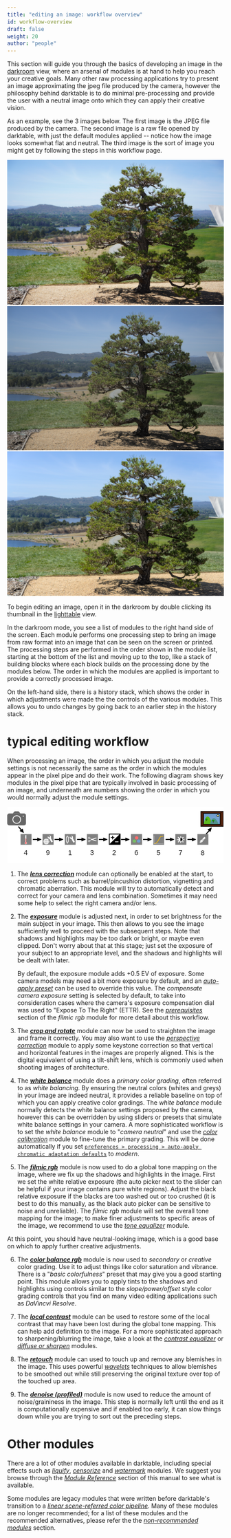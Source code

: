 ```yaml
---
title: "editing an image: workflow overview"
id: workflow-overview
draft: false
weight: 20
author: "people"
---
```


This section will guide you through the basics of developing an image in the [darkroom](../../darkroom/_index.md) view, where an arsenal of modules is at hand to help you reach your creative goals. Many other raw processing applications try to present an image approximating the jpeg file produced by the camera, however the philosophy behind darktable is to do minimal pre-processing and provide the user with a neutral image onto which they can apply their creative vision.

As an example, see the 3 images below. The first image is the JPEG file produced by the camera. The second image is a raw file opened by darktable, with just the default modules applied -- notice how the image looks somewhat flat and neutral. The third image is the sort of image you might get by following the steps in this workflow page.

![edit-overview_ooc](./edit-overview/edit-overview_ooc.jpg#w33#inline)
![edit-overview_flat](./edit-overview/edit-overview_flat.jpg#w33#inline)
![edit-overview_edited](./edit-overview/edit-overview_edited.jpg#w33#inline)


To begin editing an image, open it in the darkroom by double clicking its thumbnail in the [lighttable](../../lighttable/_index.md) view. 

In the darkroom mode, you see a list of modules to the right hand side of the screen. Each module performs one processing step to bring an image from raw format into an image that can be seen on the screen or printed. The processing steps are performed in the order shown in the module list, starting at the bottom of the list and moving up to the top, like a stack of building blocks where each block builds on the processing done by the modules below. The order in which the modules are applied is important to provide a correctly processed image.

On the left-hand side, there is a history stack, which shows the order in which adjustments were made the the controls of the various modules. This allows you to undo changes by going back to an earlier step in the history stack.

# typical editing workflow

When processing an image, the order in which you adjust the module settings is not necessarily the same as the order in which the modules appear in the pixel pipe and do their work. The following diagram shows key modules in the pixel pipe that are typically involved in basic processing of an image, and underneath are numbers showing the order in which you would normally adjust the module settings.

![edit-overview](./edit-overview/edit-overview.png#w100)

1. The [**_lens correction_**](../../module-reference/processing-modules/lens-correction.md) module can optionally be enabled at the start, to correct problems such as barrel/pincushion distortion, vignetting and chromatic aberration. This module will try to automatically detect and correct for your camera and lens combination. Sometimes it may need some help to select the right camera and/or lens.

2. The [**_exposure_**](../../module-reference/processing-modules/exposure.md) module is adjusted next, in order to set brightness for the main subject in your image. This then allows to you see the image sufficiently well to proceed with the subsequent steps. Note that shadows and highlights may be too dark or bright, or maybe even clipped. Don't worry about that at this stage; just set the exposure of your subject to an appropriate level, and the shadows and highlights will be dealt with later. 

   By default, the exposure module adds +0.5 EV of exposure. Some camera models may need a bit more exposure by default, and an [_auto-apply preset_](../../darkroom/processing-modules/presets.md) can be used to override this value. The _compensate camera exposure_ setting is selected by default, to take into consideration cases where the camera's exposure compensation dial was used to "Expose To The Right" (ETTR). See the [_prerequisites_](../../module-reference/processing-modules/filmic-rgb.md#prerequisites) section of the _filmic rgb_ module for more detail about this workflow. 

3. The [**_crop and rotate_**](../../../module-reference/processing-modules/crop-rotate.md) module can now be used to straighten the image and frame it correctly. You may also want to use the [_perspective correction_](../../module-reference/processing-modules/perspective-correction.md) module to apply some keystone correction so that vertical and horizontal features in the images are properly aligned. This is the digital equivalent of using a tilt-shift lens, which is commonly used when shooting images of architecture.

4. The [**_white balance_**](../../module-reference/processing-modules/white-balance.md) module does a _primary color grading_, often referred to as _white balancing_. By ensuring the neutral colors (whites and greys) in your image are indeed neutral, it provides a reliable baseline on top of which you can apply creative color gradings. The _white balance_ module normally detects the white balance settings proposed by the camera, however this can be overridden by using sliders or presets that simulate white balance settings in your camera. A more sophisticated workflow is to set the _white balance_ module to "_camera neutral_" and use the [_color calibration_](../../module-reference/processing-modules/color-calibration.md) module to fine-tune the primary grading. This will be done automatically if you set [`preferences > processing > auto-apply chromatic adaptation defaults`](../../preferences-settings/processing.md) to _modern_.

5. The [**_filmic rgb_**](../../module-reference/processing-modules/filmic-rgb.md) module is now used to do a global tone mapping on the image, where we fix up the shadows and highlights in the image. First we set the white relative exposure (the auto picker next to the slider can be helpful if your image contains pure white regions). Adjust the black relative exposure if the blacks are too washed out or too crushed (it is best to do this manually, as the black auto picker can be sensitive to noise and unreliable). The _filmic rgb_ module will set the overall tone mapping for the image; to make finer adjustments to specific areas of the image, we recommend to use the [_tone equalizer_](../../module-reference/processing-modules/tone-equalizer.md) module.

At this point, you should have neutral-looking image, which is a good base on which to apply further creative adjustments.

6. The [**_color balance rgb_**](../../module-reference/processing-modules/color-balance-rgb.md) module is now used to  _secondary_ or _creative_ color grading. Use it to adjust things like color saturation and vibrance. There is a "_basic colorfulness_" preset that may give you a good starting point. This module allows you to apply tints to the shadows and highlights using controls similar to the _slope/power/offset_ style color grading controls that you find on many video editing applications such as _DaVincvi Resolve_.

7. The [**_local contrast_**](../../module-reference/processing-modules/local-contrast.md) module can be used to restore some of the local contrast that may have been lost during the global tone mapping. This can help add definition to the image. For a more sophisticated approach to sharpening/blurring the image, take a look at the [_contrast equalizer_](../../module-reference/processing-modules/contrast-equalizer.md) or [_diffuse or sharpen_](../../module-reference/processing-modules/diffuse.md) modules.

8. The [**_retouch_**](../../module-reference/processing-modules/retouch.md) module can used to touch up and remove any blemishes in the image. This uses powerful [_wavelets_](../../darkroom/processing-modules/wavelets.md) techniques to allow blemishes to be smoothed out while still preserving the original texture over top of the touched up area.

9. The [**_denoise (profiled)_**](../../module-reference/processing-modules/denoise-profiled.md) module is now used to reduce the amount of noise/graininess in the image. This step is normally left until the end as it is computationally expensive and if enabled too early, it can slow things down while you are trying to sort out the preceding steps.

# Other modules

There are a lot of other modules available in darktable, including special effects such as [_liquify_](../../module-reference/processing-modules/liquify.md), [_censorize_](../../module-reference/processing-modules/censorize.md) and [_watermark_](../../module-reference/processing-modules/watermark.md) modules. We suggest you browse through the [_Module Reference_](../../module-reference/processing-modules/_index.md) section of this manual to see what is available.

Some modules are legacy modules that were written before darktable's transition to a [_linear scene-referred color pipeline_](../../special-topics/color-pipeline.md). Many of these modules are no longer recommended; for a list of these modules and the recommended alternatives, please refer the the [_non-recommended modules_](../../special-topics/non-recommended-modules.md) section.

